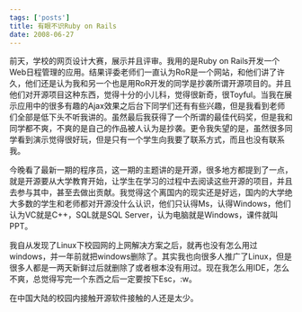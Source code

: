 ```yaml
--- 
tags: ['posts']
title: 有眼不识Ruby on Rails
date: 2008-06-27
---
```

前天，学校的网页设计大赛，展示并且评审。我用的是Ruby on Rails开发一个Web日程管理的应用。结果评委老师们一直认为RoR是一个网站，和他们讲了许久，他们还是认为我和另一个也是用RoR开发的同学是抄袭所谓开源项目的。并且他们对开源项目这种东西，觉得十分的小儿科，觉得很新奇，很Toyful。当我在展示应用中的很多有趣的Ajax效果之后台下同学们还有有些兴趣，但是我看到老师们全部是低下头不听我讲的。虽然最后我获得了一个所谓的最佳代码奖，但是我和同学都不爽，不爽的是自己的作品被人认为是抄袭。更令我失望的是，虽然很多同学看到演示觉得很好玩，但是只有一个学生向我要了联系方式，而且也没有联系我。

今晚看了最新一期的程序员，这一期的主题讲的是开源，很多地方都提到了一点，就是开源要从大学教育开始，让学生在学习的过程中去阅读这些开源的项目，并且去参与其中，甚至去做出贡献。我觉得这个离国内的现实还是好远，国内的大学绝大多数的学生和老师都对开源没什么认识，他们只认得Ms，认得Windows，他们认为VC就是C++，SQL就是SQL Server，认为电脑就是Windows，课件就叫PPT。

我自从发现了Linux下校园网的上网解决方案之后，就再也没有怎么用过windows，并一年前就把windows删除了。其实我也向很多人推广了Linux，但是很多人都是一两天新鲜过后就删除了或者根本没有用过。现在我怎么用IDE，怎么不爽，总觉得写完一个东西之后一定要按下Esc，:w。

在中国大陆的校园内接触开源软件接触的人还是太少。
